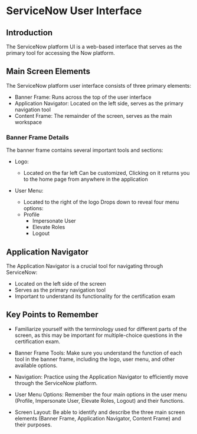 # ServiceNow User Interface
## Introduction
The ServiceNow platform UI is a web-based interface that serves as the primary tool for accessing the Now platform.

## Main Screen Elements
The ServiceNow platform user interface consists of three primary elements:

- Banner Frame: Runs across the top of the user interface
- Application Navigator: Located on the left side, serves as the primary navigation tool
- Content Frame: The remainder of the screen, serves as the main workspace

### Banner Frame Details
The banner frame contains several important tools and sections:
- Logo:

    * Located on the far left Can be customized, Clicking on it returns you to the home page from anywhere in the application

- User Menu:

    * Located to the right of the logo Drops down to reveal four menu options: 
    - Profile 
        - Impersonate User 
        - Elevate Roles 
        - Logout


## Application Navigator
The Application Navigator is a crucial tool for navigating through ServiceNow:

* Located on the left side of the screen
* Serves as the primary navigation tool
* Important to understand its functionality for the certification exam


## Key Points to Remember
* Familiarize yourself with the terminology used for different parts of the screen, as this may be important for multiple-choice questions in the certification exam.

* Banner Frame Tools: Make sure you understand the function of each tool in the banner frame, including the logo, user menu, and other available options.

* Navigation: Practice using the Application Navigator to efficiently move through the ServiceNow platform.

* User Menu Options: Remember the four main options in the user menu (Profile, Impersonate User, Elevate Roles, Logout) and their functions.

* Screen Layout: Be able to identify and describe the three main screen elements (Banner Frame, Application Navigator, Content Frame) and their purposes.
